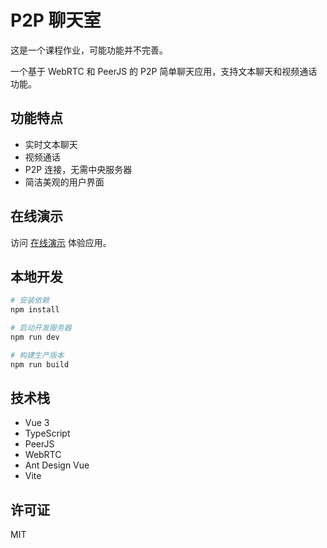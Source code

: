 # P2P 聊天室

这是一个课程作业，可能功能并不完善。

一个基于 WebRTC 和 PeerJS 的 P2P 简单聊天应用，支持文本聊天和视频通话功能。

## 功能特点

- 实时文本聊天
- 视频通话
- P2P 连接，无需中央服务器
- 简洁美观的用户界面

## 在线演示

访问 [在线演示](https://himeditator.github.io/p2p-chatroom/) 体验应用。

## 本地开发

```bash
# 安装依赖
npm install

# 启动开发服务器
npm run dev

# 构建生产版本
npm run build
```

## 技术栈

- Vue 3
- TypeScript
- PeerJS
- WebRTC
- Ant Design Vue
- Vite

## 许可证

MIT

